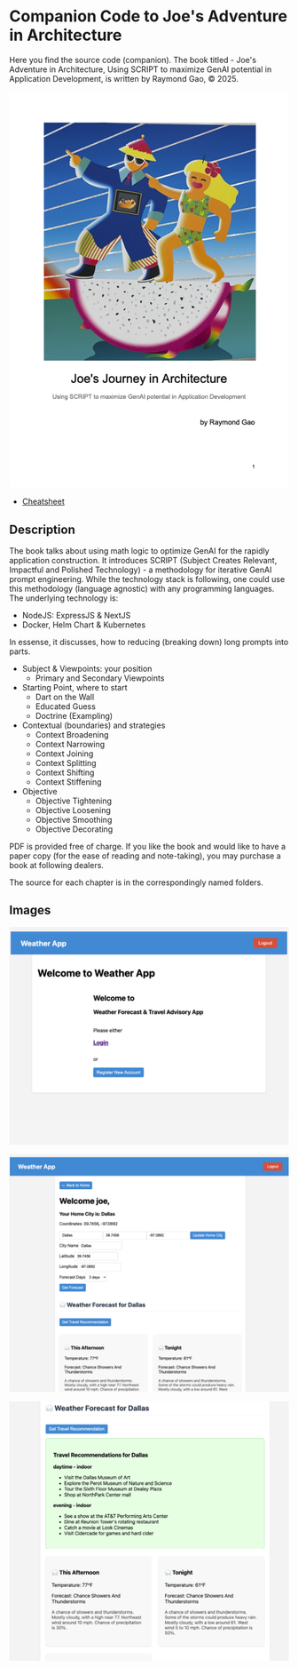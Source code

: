 # Companion Code to Joe's Adventure in Architecture
Here you find the source code (companion). 
The book titled - Joe's Adventure in Architecture, Using SCRIPT to maximize GenAI potential in Application Development, is written by Raymond Gao, © 2025.

![My Screenshot](./images/book-cover.png)
- [Cheatsheet](./attachments/cheat-sheet.pdf)

## Description
The book talks about using math logic to optimize GenAI for the rapidly application construction. It introduces SCRIPT (Subject Creates Relevant, Impactful and Polished Technology) - a methodology for iterative GenAI prompt engineering. While the technology stack is following, one could use this methodology (language agnostic) with any programming languages.
The underlying technology is:
- NodeJS: ExpressJS & NextJS
- Docker, Helm Chart & Kubernetes

In essense, it discusses, how to reducing (breaking down) long prompts into parts.
- Subject & Viewpoints: your position
  - Primary and Secondary Viewpoints
- Starting Point, where to start
  - Dart on the Wall
  - Educated Guess
  - Doctrine (Exampling)
- Contextual (boundaries) and strategies
  - Context Broadening
  - Context Narrowing
  - Context Joining
  - Context Splitting
  - Context Shifting
  - Context Stiffening
- Objective
  - Objective Tightening
  - Objective Loosening
  - Objective Smoothing
  - Objective Decorating

PDF is provided free of charge. If you like the book and would like to have a paper copy (for the ease of reading and note-taking), you may purchase a book at following dealers.

The source for each chapter is in the correspondingly named folders.

## Images
![Login Page](./images/login-page.png)

![Weather Forecast](./images/weather-forecast.png)

![Travel Tips](./images/travel-tips.png)
